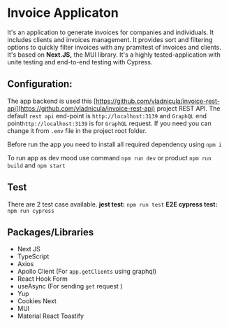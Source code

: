 # Invoice Applicaton #

It's an application to generate invoices for companies and individuals. It includes clients and invoices management. It provides sort and filtering options to quickly filter invoices with any pramitest of invoices and clients.  It's based on **Next.JS,**  the MUI library. It's a highly tested-application with unite testing and end-to-end testing with Cypress. 

## Configuration: ##
The app backend is used this [https://github.com/vladnicula/invoice-rest-api](https://github.com/vladnicula/invoice-rest-api) project REST API. 
The default `rest api` end-point is `http://localhost:3139`  and `GraphQL` end point`http://localhost:3139` is for `GraphQL` request. If you need you can change it from `.env` file in the project root folder. 

Before run the app you need to install all required dependency using `npm i`

To run app as dev mood use command `npm run dev` or product `npm run build` and `npm start`

## Test ##
There are 2 test case available. 
**jest test:** `npm run test`
**E2E cypress test:** `npm run cypress`


## Packages/Libraries ##
* Next JS
* TypeScript
* Axios 
* Apollo Client (For `app.getClients` using graphql)
* React Hook Form 
* useAsync (For sending `get` request )
* Yup
* Cookies Next
* MUI 
* Material React Toastify
